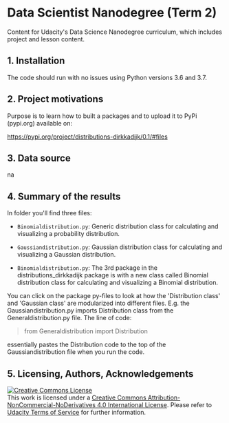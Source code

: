 

# Data Scientist Nanodegree (Term 2)

Content for Udacity's Data Science Nanodegree curriculum, which includes project and lesson content.




## 1. Installation

 The code should run with no issues using Python versions 3.6 and 3.7.



## 2. Project motivations

Purpose is to learn how to built a packages and to upload it to PyPi (pypi.org) available on:

https://pypi.org/project/distributions-dirkkadijk/0.1/#files



## 3. Data source

na



## 4. Summary of the results


In folder you'll find three files:

- `Binomialdistribution.py`: Generic distribution class for calculating and visualizing a probability distribution.

- `Gaussiandistribution.py`: Gaussian distribution class for calculating and visualizing a Gaussian distribution.

- `Binomialdistribution.py`: The 3rd package in the distributions_dirkkadijk package is with a new class called Binomial distribution class for calculating and visualizing a Binomial distribution.

You can click on the package py-files to look at how the 'Distribution class' and 'Gaussian class' are modularized into different files. 
E.g. the Gaussiandistribution.py imports Distribution class from the Generaldistribution.py file. The line of code:

> from Generaldistribution import Distribution

essentially pastes the Distribution code to the top of the Gaussiandistribution file when you run the code.


## 5. Licensing, Authors, Acknowledgements


 <a rel="license" href="http://creativecommons.org/licenses/by-nc-nd/4.0/"><img alt="Creative Commons License" style="border-width:0" src="https://i.creativecommons.org/l/by-nc-nd/4.0/88x31.png" /></a><br />This work is licensed under a <a rel="license" href="http://creativecommons.org/licenses/by-nc-nd/4.0/">Creative Commons Attribution-NonCommercial-NoDerivatives 4.0 International License</a>. Please refer to [Udacity Terms of Service](https://www.udacity.com/legal) for further information.
